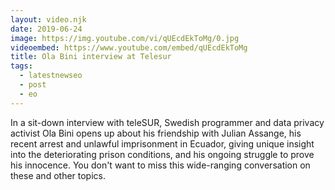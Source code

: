 ```yaml
---
layout: video.njk
date: 2019-06-24
image: https://img.youtube.com/vi/qUEcdEkToMg/0.jpg
videoembed: https://www.youtube.com/embed/qUEcdEkToMg
title: Ola Bini interview at Telesur
tags:
  - latestnewseo
  - post
  - eo
---
```


In a sit-down interview with teleSUR, Swedish programmer and data privacy activist Ola Bini opens up about his friendship with Julian Assange, his recent arrest and unlawful imprisonment in Ecuador, giving unique insight into the deteriorating prison conditions, and his ongoing struggle to prove his innocence. You don't want to miss this wide-ranging conversation on these and other topics.
